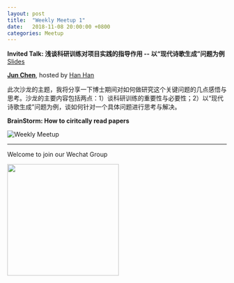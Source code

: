 ```yaml
---
layout: post
title:  "Weekly Meetup 1"
date:   2018-11-08 20:00:00 +0800
categories: Meetup
---
```


**Invited Talk: 浅谈科研训练对项目实践的指导作用 -- 以“现代诗歌生成”问题为例** [Slides](http://iir.ruc.edu.cn/~meetup/meetup_2018_11_08.pdf)

**[Jun Chen](http://iir.ruc.edu.cn/~chenj/index.html)**, hosted by [Han Han](https://github.com/hagen666)

此次沙龙的主题，我将分享一下博士期间对如何做研究这个关键问题的几点感悟与思考。沙龙的主要内容包括两点：1）谈科研训练的重要性与必要性；2）以“现代诗歌生成”问题为例，谈如何针对一个具体问题进行思考与解决。

**BrainStorm: How to ciritcally read papers**

![Weekly Meetup](/meetup/images/poster-2018-11-09-small.jpg)

<hr/>

Welcome to join our Wechat Group

<img src="/meetup/images/wechat_group.jpg" width="256" height="256" align="center">